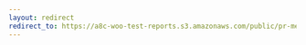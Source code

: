 ```yaml
---
layout: redirect
redirect_to: https://a8c-woo-test-reports.s3.amazonaws.com/public/pr-merge/44702/e2e/index.html
---
```

